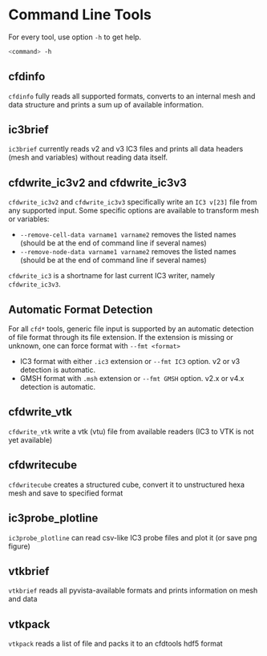 # Command Line Tools

For every tool, use option `-h` to get help.

```bash
<command> -h
```

## cfdinfo

`cfdinfo` fully reads all supported formats, converts to an internal mesh and data structure and prints a sum up of available information.

## ic3brief

`ic3brief` currently reads v2 and v3 IC3 files and prints all data headers (mesh and variables) without reading data itself.

## cfdwrite_ic3v2 and cfdwrite_ic3v3

`cfdwrite_ic3v2` and `cfdwrite_ic3v3`  specifically write an `IC3 v[23]`
file from any supported input. Some specific options are available to
transform mesh or variables:

- `--remove-cell-data varname1 varname2` removes the listed names (should be at the end of command line if several names)
- `--remove-node-data varname1 varname2` removes the listed names (should be at the end of command line if several names)

`cfdwrite_ic3` is a shortname for last current IC3 writer, namely `cfdwrite_ic3v3`.

## Automatic Format Detection

For all `cfd*` tools, generic file input is supported by an automatic detection of file format through its file extension. If the extension is missing or unknown, one can force format with `--fmt <format>`

- IC3 format with either `.ic3` extension or `--fmt IC3` option. v2 or v3 detection is automatic.
- GMSH format with `.msh` extension or `--fmt GMSH` option. v2.x or v4.x detection is automatic.

## cfdwrite_vtk

`cfdwrite_vtk` write a vtk (vtu) file from available readers (IC3 to VTK is not yet available)

## cfdwritecube

`cfdwritecube` creates a structured cube, convert it to unstructured hexa mesh and save to specified format

## ic3probe_plotline

`ic3probe_plotline` can read csv-like IC3 probe files and plot it (or save png figure)

## vtkbrief

`vtkbrief` reads all pyvista-available formats and prints information on mesh and data

## vtkpack

`vtkpack` reads a list of file and packs it to an cfdtools hdf5 format